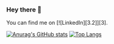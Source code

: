 ### Hey there 👋
<!-- Actual text -->

You can find me on [![LinkedIn][3.2]][3].

<!-- Icons -->


[2.2]: https://raw.githubusercontent.com/Shashwat61/Shashwat61/master/linkedin-3-16.png (LinkedIn icon without padding)

<!-- Links to your social media accounts -->

[2]: https://www.linkedin.com/in/shashwat-pal-9216981b4/
[![Anurag's GitHub stats](https://github-readme-stats.vercel.app/api?username=Shashwat61&show_icons=true)](https://github.com/anuraghazra/github-readme-stats)
[![Top Langs](https://github-readme-stats.vercel.app/api/top-langs/?username=Shashwat61)](https://github.com/anuraghazra/github-readme-stats)


<!--
**Shashwat61/Shashwat61** is a ✨ _special_ ✨ repository because its `README.md` (this file) appears on your GitHub profile.

Here are some ideas to get you started:

- 🔭 I’m currently working on ...
- 🌱 I’m currently learning ...
- 👯 I’m looking to collaborate on ...
- 🤔 I’m looking for help with ...
- 💬 Ask me about ...
- 📫 How to reach me: ...
- 😄 Pronouns: ...
- ⚡ Fun fact: ...
-->
